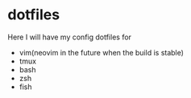 # dotfiles

Here I will have my config dotfiles for

* vim(neovim in the future when the build is stable)
* tmux
* bash
* zsh
* fish


